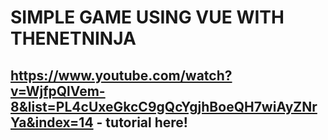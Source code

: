 # SIMPLE GAME USING VUE WITH THENETNINJA

## https://www.youtube.com/watch?v=WjfpQlVem-8&list=PL4cUxeGkcC9gQcYgjhBoeQH7wiAyZNrYa&index=14 - tutorial here!